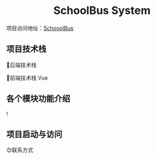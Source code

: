 #  <center>SchoolBus System</center>
项目访问地址：[SchooolBus](https://www.jianshu.com/p/8cb409327f01)

## 项目技术栈
👏后端技术栈


👏前端技术栈
Vue

## 各个模块功能介绍
!

## 项目启动与访问



😊联系方式

